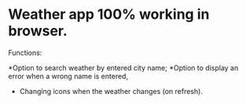# Weather app 100% working in browser.

Functions:

*Option to search weather by entered city name;
*Option to display an error when a wrong name is entered,
* Changing icons when the weather changes (on refresh).
